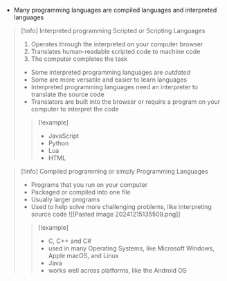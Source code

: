 - Many programming languages are compiled languages and interpreted languages

> [!info] Interpreted programming
> Scripted or Scripting Languages
> 1. Operates through the interpreted on your computer browser
> 2. Translates human-readable scripted code to machine code
> 3. The computer completes the task
> 
> - Some interpreted programming languages are _outdated_
> - Some are more versatile and easier to learn languages
> - Interpreted programming languages need an interpreter to translate the source code
> - Translators are built into the browser or require a program on your computer to interpret the code
> 
>> [!example] 
>> - JavaScript
>> - Python
>> - Lua
>> - HTML

> [!info] Compiled programming
> or simply Programming Languages
> - Programs that you run on your computer
> - Packaged or compiled into one file
> - Usually larger programs
> - Used to help solve more challenging problems, like interpreting source code
> ![[Pasted image 20241215135509.png]]
> 
>> [!example]
>> - C, C++ and C#
>> 	- used in many Operating Systems, like Microsoft Windows, Apple macOS, and Linux
>> - Java
>> 	- works well across platforms, like the Android OS









